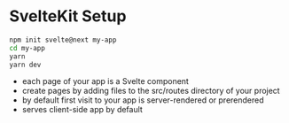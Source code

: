 # SvelteKit Setup

```sh
npm init svelte@next my-app
cd my-app
yarn
yarn dev
```

- each page of your app is a Svelte component
- create pages by adding files to the src/routes directory of your project
- by default first visit to your app is server-rendered or prerendered
- serves client-side app by default